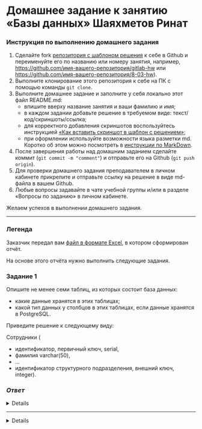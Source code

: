 # Домашнее задание к занятию «Базы данных» Шаяхметов Ринат

### Инструкция по выполнению домашнего задания

1. Сделайте fork [репозитория c шаблоном решения](https://github.com/netology-code/sys-pattern-homework) к себе в Github и переименуйте его по названию или номеру занятия, например, https://github.com/имя-вашего-репозитория/gitlab-hw или https://github.com/имя-вашего-репозитория/8-03-hw).
2. Выполните клонирование этого репозитория к себе на ПК с помощью команды `git clone`.
3. Выполните домашнее задание и заполните у себя локально этот файл README.md:
   - впишите вверху название занятия и ваши фамилию и имя;
   - в каждом задании добавьте решение в требуемом виде: текст/код/скриншоты/ссылка;
   - для корректного добавления скриншотов воспользуйтесь инструкцией [«Как вставить скриншот в шаблон с решением»](https://github.com/netology-code/sys-pattern-homework/blob/main/screen-instruction.md);
   - при оформлении используйте возможности языка разметки md. Коротко об этом можно посмотреть в [инструкции по MarkDown](https://github.com/netology-code/sys-pattern-homework/blob/main/md-instruction.md).
4. После завершения работы над домашним заданием сделайте коммит (`git commit -m "comment"`) и отправьте его на Github (`git push origin`).
5. Для проверки домашнего задания преподавателем в личном кабинете прикрепите и отправьте ссылку на решение в виде md-файла в вашем Github.
6. Любые вопросы задавайте в чате учебной группы и/или в разделе «Вопросы по заданию» в личном кабинете.

Желаем успехов в выполнении домашнего задания.

---
### Легенда

Заказчик передал вам [файл в формате Excel](https://github.com/netology-code/sdb-homeworks/blob/main/resources/hw-12-1.xlsx), в котором сформирован отчёт. 

На основе этого отчёта нужно выполнить следующие задания.

### Задание 1

Опишите не менее семи таблиц, из которых состоит база данных:

- какие данные хранятся в этих таблицах;
- какой тип данных у столбцов в этих таблицах, если данные хранятся в PostgreSQL.

Приведите решение к следующему виду:

Сотрудники (

- идентификатор, первичный ключ, serial,
- фамилия varchar(50),
- ...
- идентификатор структурного подразделения, внешний ключ, integer).

### *Ответ*

<details>

*1. Сотрудники*
   - Идентификатор, первичный ключ, SERIAL,
   - Фамилия, Имя, Отчество, VARCHAR(100),
   - Дата приема на работу DATA,
   - Оклад DECIMAL 10, 2, 
   - должность_id, внешний ключ, INTEGER,
   - подразделение_id, внешний ключ, INTEGER
   - код_структурного_поразделения_id, INTEGER,
   - филиал_id, внешний ключ, INTEGER


*2. Должность*
   - Идентификатор, первичный ключ, SERIAL,
   - Должность, VARCHAR(100)
 
*3. Тип подразделения*
   - Идентификатор, первичный ключ, SERIAL,
   - Тип подразделения (полное название), VARCHAR(100)
 
*4. Код структурного поразделения*
   - Идентификатор, первичный ключ, SERIAL,
   - Полное наименование структурного подразделения, VARCHAR(100)
   - должности_id, INTEGER

*5. Филиалы_адреса*
   - идентификатор, первичный ключ, SERIAL, 
   - область_id, внешний ключ, INTEGER
   - город_id, внешний ключ, INTEGER
   - адрес филиала, VARCHAR(350)

*6. Проект*
   - Идентификатор, первичный ключ, SERIAL,
   - Наазвание проекта, VARCHAR(100)
   - Идентификатор_сотрудника_id, INTEGER

*7. Области* 
   - идентификатор, первичный ключ, SERIAL
   - имя района, VARCHAR(50)

*8. Города*
   - идентификатор, первичный ключ, SERIAL
   - имя города, VARCHAR(50)

</details>

---

<details>

## Дополнительные задания (со звёздочкой*)
Эти задания дополнительные, то есть не обязательные к выполнению, и никак не повлияют на получение вами зачёта по этому домашнему заданию. Вы можете их выполнить, если хотите глубже шире разобраться в материале.


### Задание 2*

Перечислите, какие, на ваш взгляд, в этой денормализованной таблице встречаются функциональные зависимости и какие правила вывода нужно применить, чтобы нормализовать данные.

</details>
